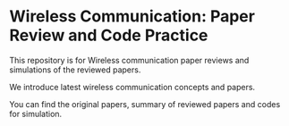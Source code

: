 # Wireless Communication: Paper Review and Code Practice
This repository is for Wireless communication paper reviews and simulations of the reviewed papers.

We introduce latest wireless communication concepts and papers.

You can find the original papers, summary of reviewed papers and codes for simulation.
